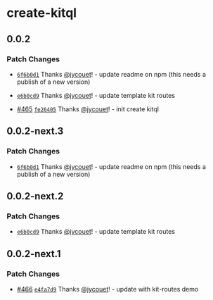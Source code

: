 # create-kitql

## 0.0.2

### Patch Changes

- [`6f6b0d1`](https://github.com/jycouet/kitql/commit/6f6b0d1e172b8a696e1e35ced9d4db61a58c05f6)
  Thanks [@jycouet](https://github.com/jycouet)! - update readme on npm (this needs a publish of a
  new version)

- [`e6b0cd9`](https://github.com/jycouet/kitql/commit/e6b0cd97d83f652171d6f512edf47df53e7b5f62)
  Thanks [@jycouet](https://github.com/jycouet)! - update template kit routes

- [#465](https://github.com/jycouet/kitql/pull/465)
  [`fe26405`](https://github.com/jycouet/kitql/commit/fe26405110965f1d56aaeba1c078f48d1b6fa36f)
  Thanks [@jycouet](https://github.com/jycouet)! - init create kitql

## 0.0.2-next.3

### Patch Changes

- [`6f6b0d1`](https://github.com/jycouet/kitql/commit/6f6b0d1e172b8a696e1e35ced9d4db61a58c05f6)
  Thanks [@jycouet](https://github.com/jycouet)! - update readme on npm (this needs a publish of a
  new version)

## 0.0.2-next.2

### Patch Changes

- [`e6b0cd9`](https://github.com/jycouet/kitql/commit/e6b0cd97d83f652171d6f512edf47df53e7b5f62)
  Thanks [@jycouet](https://github.com/jycouet)! - update template kit routes

## 0.0.2-next.1

### Patch Changes

- [#466](https://github.com/jycouet/kitql/pull/466)
  [`e4fa7d9`](https://github.com/jycouet/kitql/commit/e4fa7d96116437f76134cac476ff65f016fe9ed0)
  Thanks [@jycouet](https://github.com/jycouet)! - update with kit-routes demo

